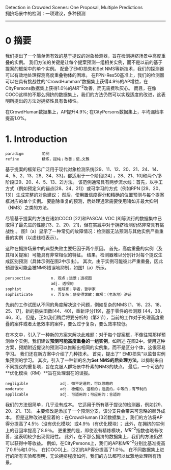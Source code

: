 Detection in Crowded Scenes: One Proposal, Multiple Predictions  
拥挤场景中的检测：一项建议，多种预测
_________

# 0 摘要


我们提出了一个简单但有效的基于提议的对象检测器，旨在检测拥挤场景中高度重叠的实例。 我们方法的关键是让每个提案预测一组相关实例，而不是以前的基于提案的框架中的单个实例。 配备了EMD损失和Set NMS等新技术，我们的探测器可以有效地处理探测高度重叠物体的困难。 在FPN-Res50基准上，我们的检测器可以在具有挑战性的“CrowdHumman”数据集上获得4.9％的AP增益，在CityPersons数据集上获得1.0％的$MR^{-2}$改善，而无需费吹灰心。 而且，在像COCO这样的不那么拥挤的数据集上，我们的方法仍然可以实现适度的改进，这表明所提出的方法对拥挤性具有鲁棒性。


在CrowdHuman数据集上，AP提升4.9%;
在CityPersons数据集上，平均漏检率提高1.0%。

# 1. Introduction
```
paradigm        范例
refine          精炼，提纯；改善；使…文雅
```


基于提案的框架已广泛用于现代对象检测系统[29、11、12、20、21、24、14、4、5、2、13、28、34、33]，都适用于一个阶段[24] ，28、21、10]和两个/多阶段[29、20、4、5、13、2]方法。 该范例通常具有两步流水线：首先，以手工方式（例如预定义的锚点[28、24、21]）或可学习的方式（例如RPN [29、20、13]）生成完整的对象建议； 然后，使用置信度得分和精确的位置预测与每个提案框对应的单个实例。 要删除重复的预测，后处理通常需要使用诸如非最大抑制（NMS）之类的方法。


尽管基于提案的方法在诸如COCO [22]和PASCAL VOC [8]等流行的数据集中已取得了最先进的性能[13、2、20、21]，但在实践中对于拥挤检测仍然非常具有挑战性 。 图1（a）显示了一种常见的故障情况：检测器无法预测与其他实例严重重叠的实例（以虚线框表示）。


这种在拥挤场景中的典型失败主要归因于两个原因。 首先，高度重叠的实例（及其相关提案）可能具有非常相似的特征。 结果，检测器难以分别针对每个提议生成区别预测（具体示例在图2中示出）。 其次，由于实例可能彼此严重重叠，因此预测很可能会被NMS错误地抑制，如图1（a）所示。


```
perspective         n. 观点；远景；透视图
                    adj. 透视的
sophist             n. 诡辩家；学者，哲学家
sophisticate        v. 弄复杂；使变得世故；曲解；（老练地）讲话
```
先前的工作试图从不同的角度解决这个问题，例如复杂的NMS [1、16、23、18、25、17]，新的损失函数[44、40]，重新评分[19]，基于零件的检测器 [44，38，46，3]。 但是，正如我们稍后将要分析的（第2节），当前的工作对于处理高度重叠的案件或者太低效率的案件，要么过于复杂，要么效率较低。



在本文中，引入了一种新的方案来解决此难题：对于每个提案框，不像往常那样预测单个实例，我们建议**预测可能高度重叠的一组实例**，如所述 在图2中。使用这种方案，预期附近提议的预测可以推断出相同的实例集，而不是区分个体，这很容易学习。 我们还在新方案中介绍了几种技术。 首先，提出了“ EMD损失”以监督实例集预测的学习。 其次，引入了一种新的名为**Set NMS的后处理方法**，以抑制来自不同提议的重复项，旨在克服人群场景中朴素的NMS的缺点。 最后，一个可选的**优化模块（RM）**旨在处理潜在的误报。



```
negligible              adj. 微不足道的，可以忽略的
moderate                adj. 稳健的，温和的；适度的，中等的；有节制的
applicable              adj. 可适用的；可应用的；合适的
```
我们的方法很简单，几乎没有成本。 它适用于所有基于提议的检测器，例如[29、20、21、13]。 主要修改是添加了一个预测分支，该分支只会带来可忽略的额外成本。 但是这种改进是显着的：在CrowdHuman [32]数据集上，我们的方法将AP得分提高了4.5％（没有优化模块）或4.9％（有优化模块）； 此外，在拥挤的实例上的召回率提高了8.9％。 更重要的是，即使没有精炼模块，$MR^{-2}$指数也略有改善，这表明较少出现假阳性。 此外，在不那么拥挤的数据集上，我们的方法仍然可以获得中等收益。 例如，在CityPersons上，我们的AP和$MR^{-2}$分别比基准提高了0.9％和1.0％。 在[COCO]上，[22]的AP得分提高了1.0％。 在不同数据集上进行的所有实验都表明，无论拥挤程度如何，我们的方法都可以优雅地处理所有场景。

